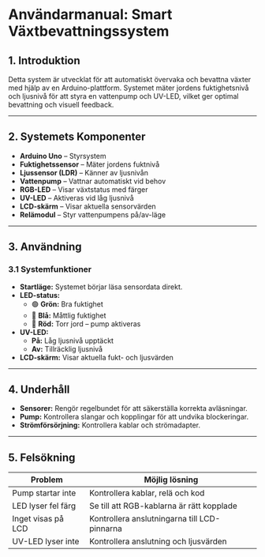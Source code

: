# Användarmanual: Smart Växtbevattningssystem

## 1. Introduktion
Detta system är utvecklat för att automatiskt övervaka och bevattna växter med hjälp av en Arduino-plattform. Systemet mäter jordens fuktighetsnivå och ljusnivå för att styra en vattenpump och UV-LED, vilket ger optimal bevattning och visuell feedback.

---

## 2. Systemets Komponenter
- **Arduino Uno** – Styrsystem
- **Fuktighetssensor** – Mäter jordens fuktnivå
- **Ljussensor (LDR)** – Känner av ljusnivån
- **Vattenpump** – Vattnar automatiskt vid behov
- **RGB-LED** – Visar växtstatus med färger
- **UV-LED** – Aktiveras vid låg ljusnivå
- **LCD-skärm** – Visar aktuella sensorvärden
- **Relämodul** – Styr vattenpumpens på/av-läge

---

## 3. Användning
### 3.1 Systemfunktioner
- **Startläge:** Systemet börjar läsa sensordata direkt.
- **LED-status:**
  - 🟢 **Grön:** Bra fuktighet
  - 🔵 **Blå:** Måttlig fuktighet
  - 🔴 **Röd:** Torr jord – pump aktiveras
- **UV-LED:**
  - **På:** Låg ljusnivå upptäckt
  - **Av:** Tillräcklig ljusnivå
- **LCD-skärm:** Visar aktuella fukt- och ljusvärden

---

## 4. Underhåll
- **Sensorer:** Rengör regelbundet för att säkerställa korrekta avläsningar.
- **Pump:** Kontrollera slangar och kopplingar för att undvika blockeringar.
- **Strömförsörjning:** Kontrollera kablar och strömadapter.

---

## 5. Felsökning
| **Problem**           | **Möjlig lösning**                          |
|-----------------------|--------------------------------------------|
| Pump startar inte     | Kontrollera kablar, relä och kod            |
| LED lyser fel färg    | Se till att RGB-kablarna är rätt kopplade   |
| Inget visas på LCD    | Kontrollera anslutningarna till LCD-pinnarna|
| UV-LED lyser inte     | Kontrollera anslutning och ljusvärden       |

